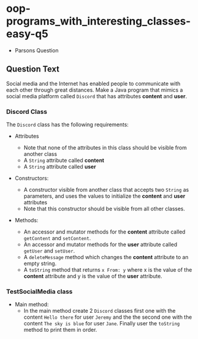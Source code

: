 # oop-programs_with_interesting_classes-easy-q5

- Parsons Question

## Question Text

Social media and the Internet has enabled people to communicate with each other through great distances. Make a Java
program that mimics a social media platform called `Discord` that has attributes **content** and **user**.

### Discord Class

The `Discord` class has the following requirements:

- Attributes
    - Note that none of the attributes in this class should be visible from another class
    - A `String` attribute called **content**
    - A `String` attribute called **user**

- Constructors:
    - A constructor visible from another class that accepts two `String` as parameters, and uses the values
      to initialize the **content** and **user** attributes
    - Note that this constructor should be visible from all other classes.

- Methods:
    - An accessor and mutator methods for the **content** attribute called `getContent` and `setContent`.
    - An accessor and mutator methods for the **user** attribute called `getUser` and `setUser`.
    - A `deleteMessage` method which changes the **content** attribute to an empty string.
    - A `toString` method that returns `x From: y` where x is the value of the **content** attribute and y is the value
      of the **user** attribute.

### TestSocialMedia class

- Main method:
    - In the main method create 2 `Discord` classes first one with the content `Hello there` for user `Jeremy` and the
      the second one with the content `The sky is blue` for user `Jane`. Finally user the `toString` method to print
      them in order.